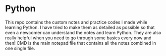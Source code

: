 # Python
This repo contains the custom notes and practice codes I made while learning Python. I have tried to make them as detailed as possible so that even a newcomer can understand the notes and learn Python. They are also really helpful when you need to go through some basics every now and then!
CMD is the main notepad file that contains all the notes combined in one single file.
